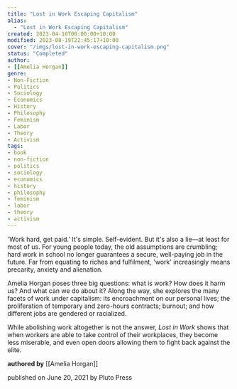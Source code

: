 ```yaml
---
title: "Lost in Work Escaping Capitalism"
alias:
  - "Lost in Work Escaping Capitalism"
created: 2023-04-10T00:00:00+10:00
modified: 2023-08-19T22:45:17+10:00
cover: "/imgs/lost-in-work-escaping-capitalism.png"
status: "Completed"
author:
- [[Amelia Horgan]]
genre:
- Non-Fiction 
- Politics  
- Sociology 
- Economics 
- History 
- Philosophy 
- Feminism 
- Labor 
- Theory 
- Activism
tags:
- book
- non-fiction 
- politics  
- sociology 
- economics 
- history 
- philosophy 
- feminism 
- labor 
- theory 
- activism
---
```


'Work hard, get paid.' It's simple. Self-evident. But it's also a lie—at least for most of us. For young people today, the old assumptions are crumbling; hard work in school no longer guarantees a secure, well-paying job in the future. Far from equating to riches and fulfilment, 'work' increasingly means precarity, anxiety and alienation.  
  
Amelia Horgan poses three big questions: what is work? How does it harm us? And what can we do about it? Along the way, she explores the many facets of work under capitalism: its encroachment on our personal lives; the proliferation of temporary and zero-hours contracts; burnout; and how different jobs are gendered or racialized.  
  
While abolishing work altogether is not the answer, _Lost in Work_ shows that when workers are able to take control of their workplaces, they become less miserable, and even open doors allowing them to fight back against the elite.

**authored by** [[Amelia Horgan]]

published on June 20, 2021 by Pluto Press